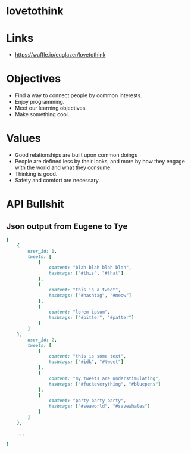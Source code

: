 lovetothink
===========

# Links
* https://waffle.io/euglazer/lovetothink

# Objectives
* Find a way to connect people by common interests. 
* Enjoy programming.
* Meet our learning objectives.
* Make something cool.

# Values
* Good relationships are built upon common doings
* People are defined less by their looks, and more by how they engage with the world and what they consume.
* Thinking is good.
* Safety and comfort are necessary.

# API Bullshit
## Json output from Eugene to Tye
```ruby
[ 
	{ 
		user_id: 1,
		tweets: [
			{ 
				content: "blah blah blah blah",
				hashtags: ["#this", "#that"]
			},
			{ 
				content: "this is a tweet",
				hashtags: ["#hashtag", "#meow"]
			},
			{ 
				content: "lorem ipsum",
				hashtags: ["#pitter", "#patter"]
			}
		]
	},
		user_id: 2,
		tweets: [
			{ 
				content: "this is some text",
				hashtags: ["#idk", "#tweet"]
			},
			{ 
				content: "my tweets are understimulating",
				hashtags: ["#fuckeverything", "#bluepens"]
			},
			{ 
				content: "party party party",
				hashtags: ["#seaworld", "#savewhales"]
			}
		]
	},

	...

]
```
